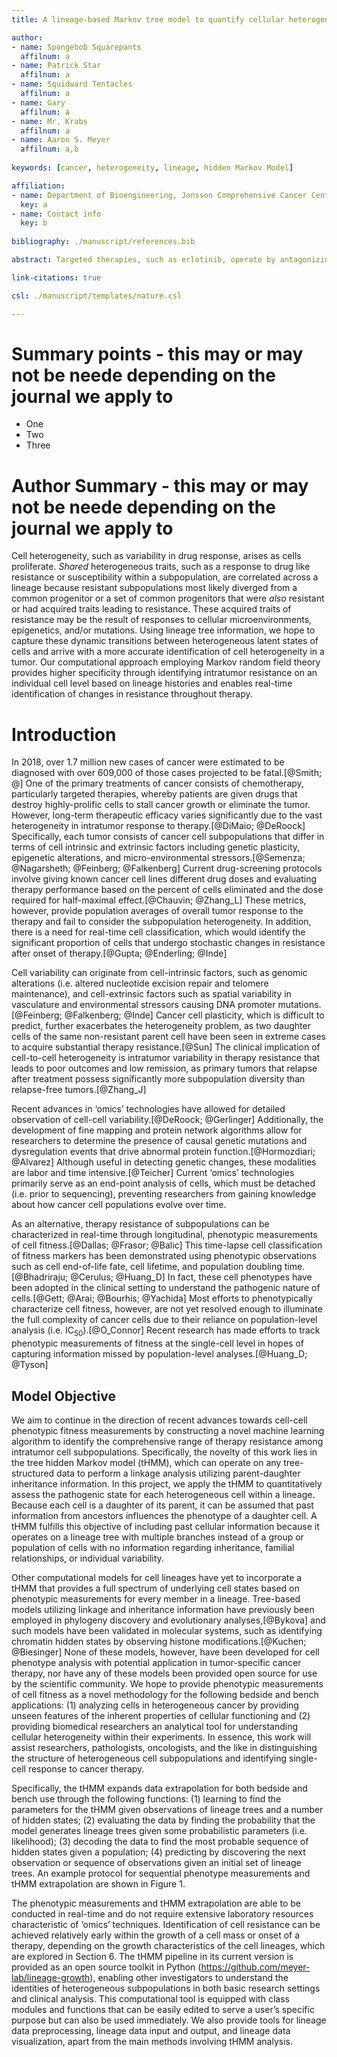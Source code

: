 ```yaml
---
title: A lineage-based Markov tree model to quantify cellular heterogeneity

author:
- name: Spongebob Squarepants
  affilnum: a
- name: Patrick Star
  affilnum: a
- name: Squidward Tentacles
  affilnum: a
- name: Gary
  affilnum: a
- name: Mr. Krabs
  affilnum: a
- name: Aaron S. Meyer
  affilnum: a,b
  
keywords: [cancer, heterogeneity, lineage, hidden Markov Model]

affiliation:
- name: Department of Bioengineering, Jonsson Comprehensive Cancer Center, Eli and Edythe Broad Center of Regenerative Medicine and Stem Cell Research; University of California, Los Angeles
  key: a
- name: Contact info
  key: b
  
bibliography: ./manuscript/references.bib

abstract: Targeted therapies, such as erlotinib, operate by antagonizing dysregulated signaling nodes in tumor cells. While responses to targeted agents can be remarkable, they are rarely curative. Furthermore, cell-to-cell heterogeneity stemming from genetic mutations, variation in signaling, and epigenetic state can contribute to resistance development. Current methods of quantifying tumor-drug response are population-level measurements and lack evolutionary dynamics. We present a novel computational method, the tree-based hidden Markov model (tHMM), which utilizes cell lineages to learn characteristic patterns of single cell heterogeneity and transitions between underlying latent states for dynamic tumor cell classification. A conventional hidden Markov model was adapted to a branching binary Markov tree of dividing cells with observed emissions to classify cells based on phenotypic observations, particularly cell end-of-life fate (division or death) and lifetime. The model can, therefore, fit observations from related cells and classify subpopulations. An adapted Viterbi algorithm was built to identify the states of each cell utilizing the parameters found from the modified Baum-Welch fitting and the inheritance information from the cell linkages in the lineage tree. To probabilistically model each observation, the cell fate and lifetime follow Bernoulli ($\theta<sub>B</sub>$) and exponential ($\lambda<sub>E</sub>$) distributions, respectively. Synthetic lineages were constructed consisting of parent cells susceptible to drug ($\theta<sub>B</sub>=0.99$, $\lambda<sub>E</sub>=80$), and a later transition forming a new state distribution of resistant cells ($\theta<sub>B</sub>=0.8$, $\lambda<sub>E</sub>=20$). 200 such lineages of various length were constructed and analyzed, and we observed improved state assignment accuracy of the tHMM as the number of cells in a lineage increased. Parameter estimation for the Bernoulli distribution governing cell fate was precise and accurate. The exponential distribution parameter was precise but slightly biased due to systematic errors stemming from excluding cells that continued past the experiment end, as well as removing seed cells that were unable to create a lineage. The tHMM cell classification pipeline can analyze cell lineages and assign cells to phenotypically distinct subpopulations (i.e. therapy-sensitive and therapy-resistant) for a wide range of lineage lengths and population sizes. The model quantifies the probabilistic distributions governing each subpopulation and may be used in conjunction with live-cell imaging for real-time drug screening and therapy evaluation. 

link-citations: true

csl: ./manuscript/templates/nature.csl

---
```


# Summary points -  this may or may not be neede depending on the journal we apply to

- One
- Two
- Three

# Author Summary - this may or may not be neede depending on the journal we apply to

Cell heterogeneity, such as variability in drug response, arises as cells proliferate. _Shared_ heterogeneous traits, such as a response to drug like resistance or susceptibility within a subpopulation, are correlated across a lineage because resistant subpopulations most likely diverged from a common progenitor or a set of common progenitors that were _also_ resistant or had acquired traits leading to resistance. These acquired traits of resistance may be the result of responses to cellular microenvironments, epigenetics, and/or mutations. Using lineage tree information, we hope to capture these dynamic transitions between heterogeneous latent states of cells and arrive with a more accurate identification of cell heterogeneity in a tumor. Our computational approach employing Markov random field theory provides higher specificity through identifying intratumor resistance on an individual cell level based on lineage histories and enables real-time identification of changes in resistance throughout therapy.

# Introduction

In 2018, over 1.7 million new cases of cancer were estimated to be diagnosed with over 609,000 of those cases projected to be fatal.[@Smith; @] One of the primary treatments of cancer consists of chemotherapy, particularly targeted therapies, whereby patients are given drugs that destroy highly-prolific cells to stall cancer growth or eliminate the tumor. However, long-term therapeutic efficacy varies significantly due to the vast heterogeneity in intratumor response to therapy.[@DiMaio; @DeRoock] Specifically, each tumor consists of cancer cell subpopulations that differ in terms of cell intrinsic and extrinsic factors including genetic plasticity, epigenetic alterations, and micro-environmental stressors.[@Semenza; @Nagarsheth; @Feinberg; @Falkenberg] Current drug-screening protocols involve giving known cancer cell lines different drug doses and evaluating therapy performance based on the percent of cells eliminated and the dose required for half-maximal effect.[@Chauvin; @Zhang_L] These metrics, however, provide population averages of overall tumor response to the therapy and fail to consider the subpopulation heterogeneity. In addition, there is a need for real-time cell classification, which would identify the significant proportion of cells that undergo stochastic changes in resistance after onset of therapy.[@Gupta; @Enderling; @Inde]

Cell variability can originate from cell-intrinsic factors, such as genomic alterations (i.e. altered nucleotide excision repair and telomere maintenance), and cell-extrinsic factors such as spatial variability in vasculature and environmental stressors causing DNA promoter mutations.[@Feinberg; @Falkenberg; @Inde] Cancer cell plasticity, which is difficult to predict, further exacerbates the heterogeneity problem, as two daughter cells of the same non-resistant parent cell have been seen in extreme cases to acquire substantial therapy resistance.[@Sun] The clinical implication of cell-to-cell heterogeneity is intratumor variability in therapy resistance that leads to poor outcomes and low remission, as primary tumors that relapse after treatment possess significantly more subpopulation diversity than relapse-free tumors.[@Zhang_J] 

Recent advances in ‘omics’ technologies have allowed for detailed observation of cell-cell variability.[@DeRoock; @Gerlinger] Additionally, the development of fine mapping and protein network algorithms allow for researchers to determine the presence of causal genetic mutations and dysregulation events that drive abnormal protein function.[@Hormozdiari; @Alvarez] Although useful in detecting genetic changes, these modalities are labor and time intensive.[@Teicher] Current ‘omics’ technologies primarily serve as an end-point analysis of cells, which must be detached (i.e. prior to sequencing), preventing researchers from gaining knowledge about how cancer cell populations evolve over time. 

As an alternative, therapy resistance of subpopulations can be characterized in real-time through longitudinal, phenotypic measurements of cell fitness.[@Dallas; @Frasor; @Balic] This time-lapse cell classification of fitness markers has been demonstrated using phenotypic observations such as cell end-of-life fate, cell lifetime, and population doubling time.[@Bhadriraju; @Cerulus; @Huang_D] In fact, these cell phenotypes have been adopted in the clinical setting to understand the pathogenic nature of cells.[@Gett; @Arai; @Bourhis; @Yachida] Most efforts to phenotypically characterize cell fitness, however, are not yet resolved enough to illuminate the full complexity of cancer cells due to their reliance on population-level analysis (i.e. IC<sub>50</sub>).[@O_Connor] Recent research has made efforts to track phenotypic measurements of fitness at the single-cell level in hopes of capturing information missed by population-level analyses.[@Huang_D; @Tyson]

## Model Objective

We aim to continue in the direction of recent advances towards cell-cell phenotypic fitness measurements by constructing a novel machine learning algorithm to identify the comprehensive range of therapy resistance among intratumor cell subpopulations. Specifically, the novelty of this work lies in the tree hidden Markov model (tHMM), which can operate on any tree-structured data to perform a linkage analysis utilizing parent-daughter inheritance information. In this project, we apply the tHMM to quantitatively assess the pathogenic state for each heterogeneous cell within a lineage. Because each cell is a daughter of its parent, it can be assumed that past information from ancestors influences the phenotype of a daughter cell. A tHMM fulfills this objective of including past cellular information because it operates on a lineage tree with multiple branches instead of a group or population of cells with no information regarding inheritance, familial relationships, or individual variability. 

Other computational models for cell lineages have yet to incorporate a tHMM that provides a full spectrum of underlying cell states based on phenotypic measurements for every member in a lineage. Tree-based models utilizing linkage and inheritance information  have previously been employed in phylogeny discovery and evolutionary analyses,[@Bykova] and such models have been validated in molecular systems, such as identifying chromatin hidden states by observing histone modifications.[@Kuchen; @Biesinger] None of these models, however, have been developed for cell phenotype analysis with potential application in tumor-specific cancer therapy, nor have any of these models been provided open source for use by the scientific community. We hope to provide phenotypic measurements of cell fitness as a novel methodology for the following bedside and bench applications: (1) analyzing cells in heterogeneous cancer by providing unseen features of the inherent properties of cellular functioning and (2) providing biomedical researchers an analytical tool for understanding cellular heterogeneity within their experiments. In essence, this work will assist researchers, pathologists, oncologists, and the like in distinguishing the structure of heterogeneous cell subpopulations and identifying single-cell response to cancer therapy. 

Specifically, the tHMM expands data extrapolation for both bedside and bench use through the following functions: (1) learning to find the parameters for the tHMM given observations of lineage trees and a number of hidden states; (2) evaluating the data by finding the probability that the model generates lineage trees given some probabilistic parameters (i.e. likelihood); (3) decoding the data to find the most probable sequence of hidden states given a population; (4) predicting by discovering the next observation or sequence of observations given an initial set of lineage trees. An example protocol for sequential phenotype measurements and tHMM extrapolation are shown in Figure 1. 

The phenotypic measurements and tHMM extrapolation are able to be conducted in real-time and do not require extensive laboratory resources characteristic of ‘omics’ techniques. Identification of cell resistance can be achieved relatively early within the growth of a cell mass or onset of a therapy, depending on the growth characteristics of the cell lineages, which are explored in Section 6. The tHMM pipeline in its current version is provided as an open source toolkit in Python (https://github.com/meyer-lab/lineage-growth), enabling other investigators to understand the identities of heterogeneous subpopulations in both basic research settings and clinical analysis. This computational tool is equipped with class modules and functions that can be easily edited to serve a user’s specific purpose but can also be used immediately. We also provide tools for lineage data preprocessing, lineage data input and output, and lineage data visualization, apart from the main methods involving tHMM analysis.




